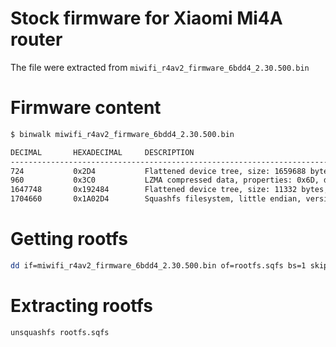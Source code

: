 # Stock firmware for Xiaomi Mi4A router
The file were extracted from `miwifi_r4av2_firmware_6bdd4_2.30.500.bin`

# Firmware content
```bash
$ binwalk miwifi_r4av2_firmware_6bdd4_2.30.500.bin

DECIMAL       HEXADECIMAL     DESCRIPTION
--------------------------------------------------------------------------------
724           0x2D4           Flattened device tree, size: 1659688 bytes, version: 17
960           0x3C0           LZMA compressed data, properties: 0x6D, dictionary size: 8388608 bytes, uncompressed size: 5267984 bytes
1647748       0x192484        Flattened device tree, size: 11332 bytes, version: 17
1704660       0x1A02D4        Squashfs filesystem, little endian, version 4.0, compression:xz, size: 11917206 bytes, 3162 inodes, blocksize: 262144 bytes, created: 2023-02-07 05:56:41
```

# Getting rootfs
```bash
dd if=miwifi_r4av2_firmware_6bdd4_2.30.500.bin of=rootfs.sqfs bs=1 skip=1704660
```

# Extracting rootfs
```bash
unsquashfs rootfs.sqfs
```